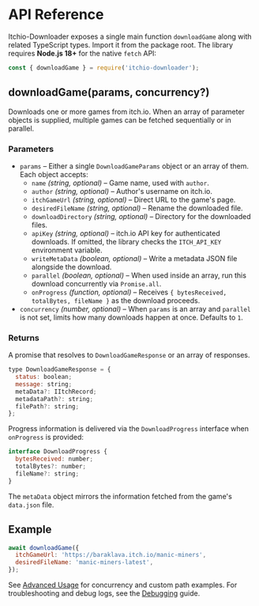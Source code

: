 # API Reference

Itchio-Downloader exposes a single main function `downloadGame` along with related TypeScript types. Import it from the package root.
The library requires **Node.js 18+** for the native `fetch` API:

```javascript
const { downloadGame } = require('itchio-downloader');
```

## downloadGame(params, concurrency?)

Downloads one or more games from itch.io. When an array of parameter objects is supplied, multiple games can be fetched sequentially or in parallel.

### Parameters

- `params` – Either a single `DownloadGameParams` object or an array of them. Each object accepts:
  - `name` _(string, optional)_ – Game name, used with `author`.
  - `author` _(string, optional)_ – Author's username on itch.io.
  - `itchGameUrl` _(string, optional)_ – Direct URL to the game's page.
  - `desiredFileName` _(string, optional)_ – Rename the downloaded file.
  - `downloadDirectory` _(string, optional)_ – Directory for the downloaded files.
  - `apiKey` _(string, optional)_ – itch.io API key for authenticated downloads.
    If omitted, the library checks the `ITCH_API_KEY` environment variable.
  - `writeMetaData` _(boolean, optional)_ – Write a metadata JSON file alongside the download.
  - `parallel` _(boolean, optional)_ – When used inside an array, run this download concurrently via `Promise.all`.
  - `onProgress` _(function, optional)_ – Receives `{ bytesReceived, totalBytes, fileName }` as the download proceeds.
- `concurrency` _(number, optional)_ – When `params` is an array and `parallel` is not set, limits how many downloads happen at once. Defaults to `1`.

### Returns

A promise that resolves to `DownloadGameResponse` or an array of responses.

```javascript
type DownloadGameResponse = {
  status: boolean;
  message: string;
  metaData?: IItchRecord;
  metadataPath?: string;
  filePath?: string;
};
```

Progress information is delivered via the `DownloadProgress` interface when
`onProgress` is provided:

```javascript
interface DownloadProgress {
  bytesReceived: number;
  totalBytes?: number;
  fileName?: string;
}
```

The `metaData` object mirrors the information fetched from the game's `data.json` file.

## Example

```javascript
await downloadGame({
  itchGameUrl: 'https://baraklava.itch.io/manic-miners',
  desiredFileName: 'manic-miners-latest',
});
```

See [Advanced Usage](Advanced-Usage.md) for concurrency and custom path examples.
For troubleshooting and debug logs, see the [Debugging](Debugging.md) guide.
